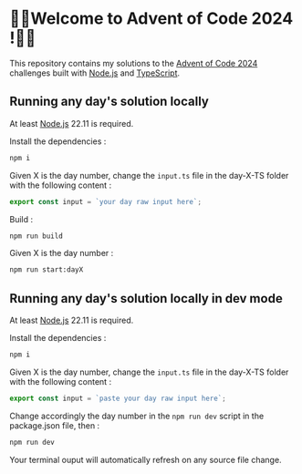 🎁🎄Welcome to Advent of Code 2024 !🎄🎁
==================

This repository contains my solutions to the [Advent of Code 2024](https://adventofcode.com/2024) challenges built with [Node.js](https://nodejs.org) and [TypeScript](https://www.typescriptlang.org/docs/handbook/typescript-from-scratch.html).

## Running any day's solution locally

At least [Node.js](https://nodejs.org) 22.11 is required.

Install the dependencies :
```bash
npm i
```

Given X is the day number, change the `input.ts` file in the day-X-TS folder with the following content :
```typescript
export const input = `your day raw input here`;
```

Build :
```bash
npm run build
```

Given X is the day number :
```bash
npm run start:dayX
```

## Running any day's solution locally in dev mode

At least [Node.js](https://nodejs.org) 22.11 is required.

Install the dependencies :
```bash
npm i
```

Given X is the day number, change the `input.ts` file in the day-X-TS folder with the following content :
```typescript
export const input = `paste your day raw input here`;
```

Change accordingly the day number in the `npm run dev` script in the package.json file, then :
```bash
npm run dev
```

Your terminal ouput will automatically refresh on any source file change.
